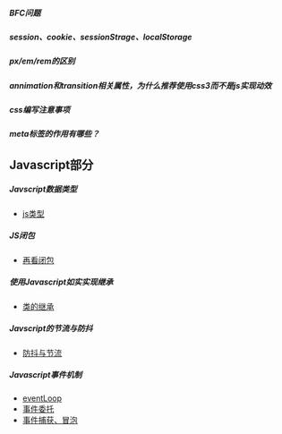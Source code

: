 ##### BFC问题


##### session、cookie、sessionStrage、localStorage


##### px/em/rem的区别

##### annimation和transition相关属性，为什么推荐使用css3而不是js实现动效

##### css编写注意事项

##### meta标签的作用有哪些？


## Javascript部分

##### Javscript数据类型
* [js类型](https://www.cnblogs.com/HXW-from-DJTU/p/5933023.html)

##### JS闭包
* [再看闭包](./closure)

##### 使用Javascript如实实现继承
* [类的继承](../JS/extend.md)

##### Javscript的节流与防抖
* [防抖与节流](../JS/debounce.md)

##### Javascript事件机制
* [eventLoop](https://juejin.im/post/5b8f76675188255c7c653811)
* [事件委托]()
* [事件捕获、冒泡]()